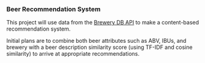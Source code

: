 ### Beer Recommendation System

This project will use data from the [Brewery DB API](http://www.brewerydb.com/developers) to make a content-based recommendation system.

Initial plans are to combine both beer attributes such as ABV, IBUs, and brewery with a beer description similarity score (using TF-IDF and cosine similarity) to arrive at appropriate recommendations.
